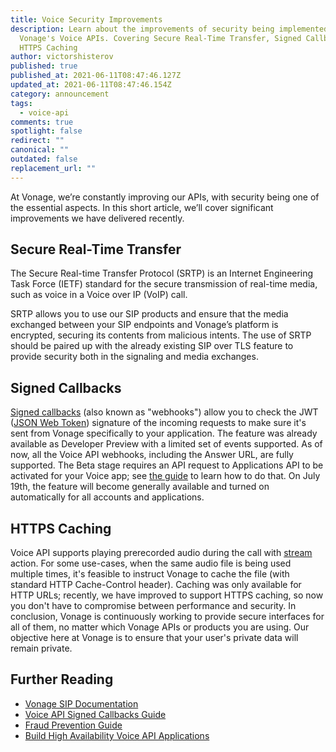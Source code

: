 ```yaml
---
title: Voice Security Improvements
description: Learn about the improvements of security being implemented to
  Vonage's Voice APIs. Covering Secure Real-Time Transfer, Signed Callbacks, and
  HTTPS Caching
author: victorshisterov
published: true
published_at: 2021-06-11T08:47:46.127Z
updated_at: 2021-06-11T08:47:46.154Z
category: announcement
tags:
  - voice-api
comments: true
spotlight: false
redirect: ""
canonical: ""
outdated: false
replacement_url: ""
---
```

At Vonage, we’re constantly improving our APIs, with security being one of the essential aspects. In this short article, we’ll cover significant improvements we have delivered recently.

## Secure Real-Time Transfer

The Secure Real-time Transfer Protocol (SRTP) is an Internet Engineering Task Force (IETF) standard for the secure transmission of real-time media, such as voice in a Voice over IP (VoIP) call.

SRTP allows you to use our SIP products and ensure that the media exchanged between your SIP endpoints and Vonage’s platform is encrypted, securing its contents from malicious intents.
The use of SRTP should be paired up with the already existing SIP over TLS feature to provide security both in the signaling and media exchanges.

## Signed Callbacks

[Signed callbacks](https://developer.nexmo.com/messages/concepts/signed-webhooks) (also known as "webhooks") allow you to check the JWT ([JSON Web Token](https://jwt.io/)) signature of the incoming requests to make sure it's sent from Vonage specifically to your application. The feature was already available as Developer Preview with a limited set of events supported. As of now, all the Voice API webhooks, including the Answer URL, are fully supported. The Beta stage requires an API request to Applications API to be activated for your Voice app; see [the guide](https://developer.vonage.com/voice/voice-api/guides/signed-webhooks#activation) to learn how to do that. On July 19th, the feature will become generally available and turned on automatically for all accounts and applications.

## HTTPS Caching

Voice API supports playing prerecorded audio during the call with [stream](https://developer.vonage.com/voice/voice-api/ncco-reference#stream) action. For some use-cases, when the same audio file is being used multiple times, it's feasible to instruct Vonage to cache the file (with standard HTTP Cache-Control header). Caching was only available for HTTP URLs; recently, we have improved to support HTTPS caching, so now you don't have to compromise between performance and security. In conclusion, Vonage is continuously working to provide secure interfaces for all of them, no matter which Vonage APIs or products you are using. Our objective here at Vonage is to ensure that your user's private data will remain private.

## Further Reading

* [Vonage SIP Documentation](https://developer.nexmo.com/voice/sip/overview)
* [Voice API Signed Callbacks Guide](https://developer.vonage.com/voice/voice-api/guides/signed-webhooks#activation)
* [Fraud Prevention Guide](https://developer.vonage.com/voice/voice-api/guides/fraud-prevention)
* [Build High Availability Voice API Applications](https://learn.vonage.com/blog/2020/12/09/build-high-availability-voice-api-applications/)

